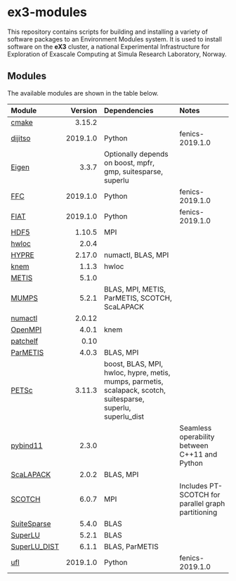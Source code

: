 # ex3-modules
This repository contains scripts for building and installing a variety of software packages to an Environment Modules system. It is used to install software on the **eX3** cluster, a national Experimental Infrastructure for Exploration of Exascale Computing at Simula Research Laboratory, Norway.


## Modules
The available modules are shown in the table below.

| Module       | Version | Dependencies | Notes |
| :---         | ---:    | :---         | :---  |
| [cmake](https://cmake.org) | 3.15.2 | | |
| [dijitso](https://bitbucket.org/fenics-project/dijitso/src/master/) | 2019.1.0 | Python | fenics-2019.1.0 |
| [Eigen](http://eigen.tuxfamily.org/index.php?title=Main_Page) | 3.3.7 | Optionally depends on boost, mpfr, gmp, suitesparse, superlu | |
| [FFC](https://bitbucket.org/fenics-project/ffc/src/master/) | 2019.1.0 | Python | fenics-2019.1.0 |
| [FIAT](https://bitbucket.org/fenics-project/fiat/src/master/) | 2019.1.0 | Python | fenics-2019.1.0 |
| [HDF5](https://www.hdfgroup.org/solutions/hdf5/) | 1.10.5 | MPI | |
| [hwloc](https://www.open-mpi.org/projects/hwloc/) | 2.0.4 | | |
| [HYPRE](https://computing.llnl.gov/projects/hypre-scalable-linear-solvers-multigrid-methods) | 2.17.0 | numactl, BLAS, MPI | |
| [knem](http://knem.gforge.inria.fr/) | 1.1.3 | hwloc | |
| [METIS](http://glaros.dtc.umn.edu/gkhome/metis/metis/overview) | 5.1.0 | | |
| [MUMPS](http://mumps.enseeiht.fr/) | 5.2.1 | BLAS, MPI, METIS, ParMETIS, SCOTCH, ScaLAPACK | |
| [numactl](https://github.com/numactl/numactl) | 2.0.12 | | |
| [OpenMPI](https://www.open-mpi.org) | 4.0.1 | knem | |
| [patchelf](https://nixos.org/patchelf.html) | 0.10 | | |
| [ParMETIS](http://glaros.dtc.umn.edu/gkhome/metis/parmetis/overview) | 4.0.3 | BLAS, MPI | |
| [PETSc](https://www.mcs.anl.gov/petsc/) | 3.11.3 | boost, BLAS, MPI, hwloc, hypre, metis, mumps, parmetis, scalapack, scotch, suitesparse, superlu, superlu\_dist | |
| [pybind11](https://github.com/pybind/pybind11) | 2.3.0 | | Seamless operability between C++11 and Python |
| [ScaLAPACK](http://www.netlib.org/scalapack/) | 2.0.2 | BLAS, MPI | |
| [SCOTCH](https://www.labri.fr/perso/pelegrin/scotch/) | 6.0.7 | MPI | Includes PT-SCOTCH for parallel graph partitioning |
| [SuiteSparse](http://faculty.cse.tamu.edu/davis/suitesparse.html) | 5.4.0 | BLAS | |
| [SuperLU](https://github.com/xiaoyeli/superlu) | 5.2.1 | BLAS | |
| [SuperLU\_DIST](https://github.com/xiaoyeli/superlu_dist) | 6.1.1 | BLAS, ParMETIS | |
| [ufl](https://bitbucket.org/fenics-project/ufl/src/master/) | 2019.1.0 | Python | fenics-2019.1.0 |
